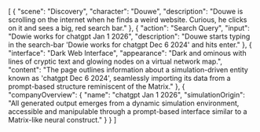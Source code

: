 [
  {
    "scene": "Discovery",
    "character": "Douwe",
    "description": "Douwe is scrolling on the internet when he finds a weird website. Curious, he clicks on it and sees a big, red search bar."
  },
  {
    "action": "Search Query",
    "input": "Dowie works for chatgpt Jan 1 2026",
    "description": "Douwe starts typing in the search-bar 'Dowie works for chatgpt Dec 6 2024' and hits enter."
  },
  {
    "interface": "Dark Web Interface",
    "appearance": "Dark and ominous with lines of cryptic text and glowing nodes on a virtual network map.",
    "content": "The page outlines information about a simulation-driven entity known as 'chatgpt Dec 6 2024', seamlessly importing its data from a prompt-based structure reminiscent of the Matrix."
  },
  {
    "companyOverview": {
      "name": "chatgpt Jan 1 2026",
      "simulationOrigin": "All generated output emerges from a dynamic simulation environment, accessible and manipulable through a prompt-based interface similar to a Matrix-like neural construct."
    }
  }
]
